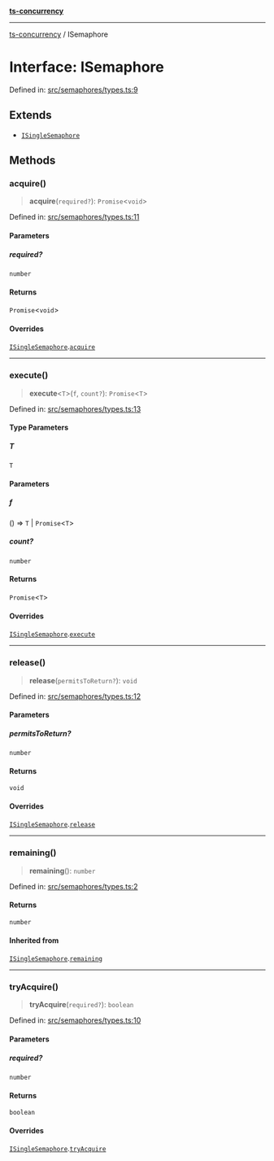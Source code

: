 [**ts-concurrency**](../README.md)

---

[ts-concurrency](../globals.md) / ISemaphore

# Interface: ISemaphore

Defined in: [src/semaphores/types.ts:9](https://github.com/alaincaron/ts-concurrency/blob/14635812c23c675e64adee55a3fe7ec34903fcb2/src/semaphores/types.ts#L9)

## Extends

- [`ISingleSemaphore`](ISingleSemaphore.md)

## Methods

### acquire()

> **acquire**(`required?`): `Promise`\<`void`\>

Defined in: [src/semaphores/types.ts:11](https://github.com/alaincaron/ts-concurrency/blob/14635812c23c675e64adee55a3fe7ec34903fcb2/src/semaphores/types.ts#L11)

#### Parameters

##### required?

`number`

#### Returns

`Promise`\<`void`\>

#### Overrides

[`ISingleSemaphore`](ISingleSemaphore.md).[`acquire`](ISingleSemaphore.md#acquire)

---

### execute()

> **execute**\<`T`\>(`f`, `count?`): `Promise`\<`T`\>

Defined in: [src/semaphores/types.ts:13](https://github.com/alaincaron/ts-concurrency/blob/14635812c23c675e64adee55a3fe7ec34903fcb2/src/semaphores/types.ts#L13)

#### Type Parameters

##### T

`T`

#### Parameters

##### f

() => `T` \| `Promise`\<`T`\>

##### count?

`number`

#### Returns

`Promise`\<`T`\>

#### Overrides

[`ISingleSemaphore`](ISingleSemaphore.md).[`execute`](ISingleSemaphore.md#execute)

---

### release()

> **release**(`permitsToReturn?`): `void`

Defined in: [src/semaphores/types.ts:12](https://github.com/alaincaron/ts-concurrency/blob/14635812c23c675e64adee55a3fe7ec34903fcb2/src/semaphores/types.ts#L12)

#### Parameters

##### permitsToReturn?

`number`

#### Returns

`void`

#### Overrides

[`ISingleSemaphore`](ISingleSemaphore.md).[`release`](ISingleSemaphore.md#release)

---

### remaining()

> **remaining**(): `number`

Defined in: [src/semaphores/types.ts:2](https://github.com/alaincaron/ts-concurrency/blob/14635812c23c675e64adee55a3fe7ec34903fcb2/src/semaphores/types.ts#L2)

#### Returns

`number`

#### Inherited from

[`ISingleSemaphore`](ISingleSemaphore.md).[`remaining`](ISingleSemaphore.md#remaining)

---

### tryAcquire()

> **tryAcquire**(`required?`): `boolean`

Defined in: [src/semaphores/types.ts:10](https://github.com/alaincaron/ts-concurrency/blob/14635812c23c675e64adee55a3fe7ec34903fcb2/src/semaphores/types.ts#L10)

#### Parameters

##### required?

`number`

#### Returns

`boolean`

#### Overrides

[`ISingleSemaphore`](ISingleSemaphore.md).[`tryAcquire`](ISingleSemaphore.md#tryacquire)
